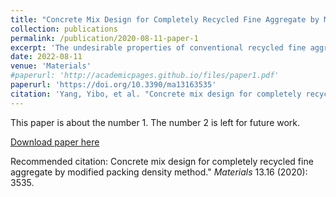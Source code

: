 ```yaml
---
title: "Concrete Mix Design for Completely Recycled Fine Aggregate by Modified Packing Density Method"
collection: publications
permalink: /publication/2020-08-11-paper-1
excerpt: 'The undesirable properties of conventional recycled fine aggregate (RFA) often limit its application in the construction industry. To overcome this challenge, a method for preparing completely recycled fine aggregate (CRFA), which crushes all concrete waste only into fine aggregate, was proposed. The obtained CRFA had high apparent density, and its water absorption was lower than that of the conventional RFA. To take advantage of the CRFA, this paper introduced the modified packing density method for the CRFA concrete mix design. The modified packing density method took account of the powder with a particle size of smaller than 75 μm in the CRFA and balanced both the void ratio and the specific surface area of the aggregate system. Concrete (grade C55) was prepared using the CRFA to validate the feasibility of the proposed method. The unit price of the prepared CRFA concrete was around 12.7% lower than that of the natural aggregate concrete. Additionally, the proposed procedure for the concrete mixture design could recycle all concrete waste into the new concrete and replace all the natural fine aggregate in the concrete mixture.'
date: 2022-08-11
venue: 'Materials'
#paperurl: 'http://academicpages.github.io/files/paper1.pdf'
paperurl: 'https://doi.org/10.3390/ma13163535'
citation: 'Yang, Yibo, et al. "Concrete mix design for completely recycled fine aggregate by modified packing density method." <i>Materials</i> 13.16 (2020): 3535.'
---
```

This paper is about the number 1. The number 2 is left for future work.

[Download paper here](https://www.mdpi.com/1996-1944/13/16/3535)

Recommended citation: Concrete mix design for completely recycled fine aggregate by modified packing density method." <i>Materials</i> 13.16 (2020): 3535.
